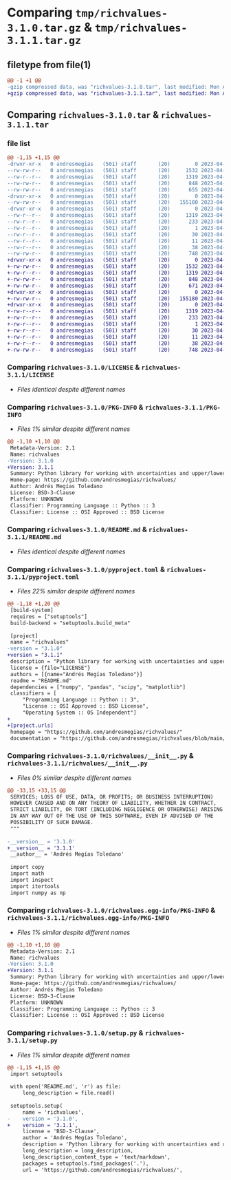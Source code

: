 # Comparing `tmp/richvalues-3.1.0.tar.gz` & `tmp/richvalues-3.1.1.tar.gz`

## filetype from file(1)

```diff
@@ -1 +1 @@
-gzip compressed data, was "richvalues-3.1.0.tar", last modified: Mon Apr 24 07:44:48 2023, max compression
+gzip compressed data, was "richvalues-3.1.1.tar", last modified: Mon Apr 24 09:09:37 2023, max compression
```

## Comparing `richvalues-3.1.0.tar` & `richvalues-3.1.1.tar`

### file list

```diff
@@ -1,15 +1,15 @@
-drwxr-xr-x   0 andresmegias   (501) staff       (20)        0 2023-04-24 07:44:48.932227 richvalues-3.1.0/
--rw-rw-r--   0 andresmegias   (501) staff       (20)     1532 2023-04-20 22:48:48.000000 richvalues-3.1.0/LICENSE
--rw-r--r--   0 andresmegias   (501) staff       (20)     1319 2023-04-24 07:44:48.931796 richvalues-3.1.0/PKG-INFO
--rw-rw-r--   0 andresmegias   (501) staff       (20)      848 2023-04-24 07:29:24.000000 richvalues-3.1.0/README.md
--rw-rw-r--   0 andresmegias   (501) staff       (20)      655 2023-04-24 07:41:47.000000 richvalues-3.1.0/pyproject.toml
-drwxr-xr-x   0 andresmegias   (501) staff       (20)        0 2023-04-24 07:44:48.929056 richvalues-3.1.0/richvalues/
--rw-rw-r--   0 andresmegias   (501) staff       (20)   155180 2023-04-24 07:25:15.000000 richvalues-3.1.0/richvalues/__init__.py
-drwxr-xr-x   0 andresmegias   (501) staff       (20)        0 2023-04-24 07:44:48.931282 richvalues-3.1.0/richvalues.egg-info/
--rw-r--r--   0 andresmegias   (501) staff       (20)     1319 2023-04-24 07:44:48.000000 richvalues-3.1.0/richvalues.egg-info/PKG-INFO
--rw-r--r--   0 andresmegias   (501) staff       (20)      233 2023-04-24 07:44:48.000000 richvalues-3.1.0/richvalues.egg-info/SOURCES.txt
--rw-r--r--   0 andresmegias   (501) staff       (20)        1 2023-04-24 07:44:48.000000 richvalues-3.1.0/richvalues.egg-info/dependency_links.txt
--rw-r--r--   0 andresmegias   (501) staff       (20)       30 2023-04-24 07:44:48.000000 richvalues-3.1.0/richvalues.egg-info/requires.txt
--rw-r--r--   0 andresmegias   (501) staff       (20)       11 2023-04-24 07:44:48.000000 richvalues-3.1.0/richvalues.egg-info/top_level.txt
--rw-r--r--   0 andresmegias   (501) staff       (20)       38 2023-04-24 07:44:48.932370 richvalues-3.1.0/setup.cfg
--rw-rw-r--   0 andresmegias   (501) staff       (20)      748 2023-04-24 07:35:45.000000 richvalues-3.1.0/setup.py
+drwxr-xr-x   0 andresmegias   (501) staff       (20)        0 2023-04-24 09:09:37.776116 richvalues-3.1.1/
+-rw-rw-r--   0 andresmegias   (501) staff       (20)     1532 2023-04-20 22:48:48.000000 richvalues-3.1.1/LICENSE
+-rw-r--r--   0 andresmegias   (501) staff       (20)     1319 2023-04-24 09:09:37.775865 richvalues-3.1.1/PKG-INFO
+-rw-rw-r--   0 andresmegias   (501) staff       (20)      848 2023-04-24 07:29:24.000000 richvalues-3.1.1/README.md
+-rw-rw-r--   0 andresmegias   (501) staff       (20)      671 2023-04-24 09:09:00.000000 richvalues-3.1.1/pyproject.toml
+drwxr-xr-x   0 andresmegias   (501) staff       (20)        0 2023-04-24 09:09:37.773193 richvalues-3.1.1/richvalues/
+-rw-rw-r--   0 andresmegias   (501) staff       (20)   155180 2023-04-24 09:08:47.000000 richvalues-3.1.1/richvalues/__init__.py
+drwxr-xr-x   0 andresmegias   (501) staff       (20)        0 2023-04-24 09:09:37.775371 richvalues-3.1.1/richvalues.egg-info/
+-rw-r--r--   0 andresmegias   (501) staff       (20)     1319 2023-04-24 09:09:37.000000 richvalues-3.1.1/richvalues.egg-info/PKG-INFO
+-rw-r--r--   0 andresmegias   (501) staff       (20)      233 2023-04-24 09:09:37.000000 richvalues-3.1.1/richvalues.egg-info/SOURCES.txt
+-rw-r--r--   0 andresmegias   (501) staff       (20)        1 2023-04-24 09:09:37.000000 richvalues-3.1.1/richvalues.egg-info/dependency_links.txt
+-rw-r--r--   0 andresmegias   (501) staff       (20)       30 2023-04-24 09:09:37.000000 richvalues-3.1.1/richvalues.egg-info/requires.txt
+-rw-r--r--   0 andresmegias   (501) staff       (20)       11 2023-04-24 09:09:37.000000 richvalues-3.1.1/richvalues.egg-info/top_level.txt
+-rw-r--r--   0 andresmegias   (501) staff       (20)       38 2023-04-24 09:09:37.776203 richvalues-3.1.1/setup.cfg
+-rw-rw-r--   0 andresmegias   (501) staff       (20)      748 2023-04-24 09:09:25.000000 richvalues-3.1.1/setup.py
```

### Comparing `richvalues-3.1.0/LICENSE` & `richvalues-3.1.1/LICENSE`

 * *Files identical despite different names*

### Comparing `richvalues-3.1.0/PKG-INFO` & `richvalues-3.1.1/PKG-INFO`

 * *Files 1% similar despite different names*

```diff
@@ -1,10 +1,10 @@
 Metadata-Version: 2.1
 Name: richvalues
-Version: 3.1.0
+Version: 3.1.1
 Summary: Python library for working with uncertainties and upper/lower limits
 Home-page: https://github.com/andresmegias/richvalues/
 Author: Andrés Megías Toledano
 License: BSD-3-Clause
 Platform: UNKNOWN
 Classifier: Programming Language :: Python :: 3
 Classifier: License :: OSI Approved :: BSD License
```

### Comparing `richvalues-3.1.0/README.md` & `richvalues-3.1.1/README.md`

 * *Files identical despite different names*

### Comparing `richvalues-3.1.0/pyproject.toml` & `richvalues-3.1.1/pyproject.toml`

 * *Files 22% similar despite different names*

```diff
@@ -1,18 +1,20 @@
 [build-system]
 requires = ["setuptools"]
 build-backend = "setuptools.build_meta"
 
 [project]
 name = "richvalues"
-version = "3.1.0"
+version = "3.1.1"
 description = "Python library for working with uncertainties and upper/lower limits"
 license = {file="LICENSE"}
 authors = [{name="Andrés Megías Toledano"}]
 readme = "README.md"
 dependencies = ["numpy", "pandas", "scipy", "matplotlib"]
 classifiers = [
     "Programming Language :: Python :: 3",
     "License :: OSI Approved :: BSD License",
     "Operating System :: OS Independent"]
+
+[project.urls]
 homepage = "https://github.com/andresmegias/richvalues/"
 documentation = "https://github.com/andresmegias/richvalues/blob/main/userguide.pdf"
```

### Comparing `richvalues-3.1.0/richvalues/__init__.py` & `richvalues-3.1.1/richvalues/__init__.py`

 * *Files 0% similar despite different names*

```diff
@@ -33,15 +33,15 @@
 SERVICES; LOSS OF USE, DATA, OR PROFITS; OR BUSINESS INTERRUPTION)
 HOWEVER CAUSED AND ON ANY THEORY OF LIABILITY, WHETHER IN CONTRACT,
 STRICT LIABILITY, OR TORT (INCLUDING NEGLIGENCE OR OTHERWISE) ARISING
 IN ANY WAY OUT OF THE USE OF THIS SOFTWARE, EVEN IF ADVISED OF THE
 POSSIBILITY OF SUCH DAMAGE.
 """
 
-__version__ = '3.1.0'
+__version__ = '3.1.1'
 __author__ = 'Andrés Megías Toledano'
 
 import copy
 import math
 import inspect
 import itertools
 import numpy as np
```

### Comparing `richvalues-3.1.0/richvalues.egg-info/PKG-INFO` & `richvalues-3.1.1/richvalues.egg-info/PKG-INFO`

 * *Files 1% similar despite different names*

```diff
@@ -1,10 +1,10 @@
 Metadata-Version: 2.1
 Name: richvalues
-Version: 3.1.0
+Version: 3.1.1
 Summary: Python library for working with uncertainties and upper/lower limits
 Home-page: https://github.com/andresmegias/richvalues/
 Author: Andrés Megías Toledano
 License: BSD-3-Clause
 Platform: UNKNOWN
 Classifier: Programming Language :: Python :: 3
 Classifier: License :: OSI Approved :: BSD License
```

### Comparing `richvalues-3.1.0/setup.py` & `richvalues-3.1.1/setup.py`

 * *Files 1% similar despite different names*

```diff
@@ -1,15 +1,15 @@
 import setuptools
 
 with open('README.md', 'r') as file:
     long_description = file.read()
 
 setuptools.setup(
     name = 'richvalues',
-    version = '3.1.0',
+    version = '3.1.1',
     license = 'BSD-3-Clause',
     author = 'Andrés Megías Toledano',
     description = 'Python library for working with uncertainties and upper/lower limits',
     long_description = long_description,
     long_description_content_type = 'text/markdown',
     packages = setuptools.find_packages('.'),
     url = 'https://github.com/andresmegias/richvalues/',
```

